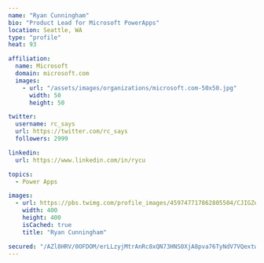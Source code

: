 ```yaml
---
name: "Ryan Cunningham"
bio: "Product Lead for Microsoft PowerApps"
location: Seattle, WA
type: "profile"
heat: 93

affiliation:
  name: Microsoft
  domain: microsoft.com
  images:
    - url: "/assets/images/organizations/microsoft.com-50x50.jpg"
      width: 50
      height: 50

twitter:
  username: rc_says
  url: https://twitter.com/rc_says
  followers: 2999

linkedin:
  url: https://www.linkedin.com/in/rycu

topics:
  - Power Apps

images:
  - url: https://pbs.twimg.com/profile_images/459747717862805504/CJIGZejd_400x400.png
    width: 400
    height: 400
    isCached: true
    title: "Ryan Cunningham"

secured: "/AZl8HRV/0OFDOM/erLLzyjMtrAnRc8xQN73HNS0XjA8pva76TyNdV7VQextwDtc9z84PgHMNpTl8jnffxr2o7N2CEXgc448Mp6RsiCdBpe5rRSQeU3SP5MnqFCyWVcmNiN8FacHvn4vqXcjbOml9/tsijr0lKPm9zDvqmODfblM6xPNRDyLGTOaQHun+Hcan0ziz/u2wMY1vxmk8o2QFKTltGBcQdIEN1qUx7S/PHxlflDvW8gpekZXx+d6wPzAIBU18mmCbrEstRA5zLeMU55nbN7/t1+2XlQnezdWjdkrDoJDOM/3qhHyXFaUmeSYvDrNIp23vt0jF0nFgjwPM9dUIx8LAoH72vETRHbLjSC0dhJ3mAuiNPoSNmk3g5Lz0KqSx+zKfs99mOk5uqEU5R6iINWcDsT3YQcHwUUMGs4=;joQHAHwwJFUc4KlPMX9iZg=="
---
```


